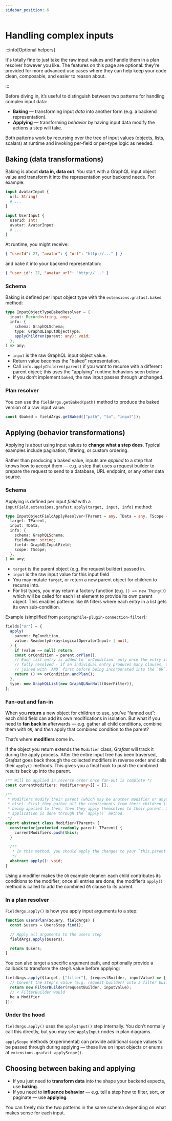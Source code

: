 ```yaml
---
sidebar_position: 6
---
```


# Handling complex inputs

:::info[Optional helpers]

It's totally fine to just take the raw input values and handle them in a plan
resolver however you like. The features on this page are optional: they're
provided for more advanced use cases where they can help keep your code clean,
composable, and easier to reason about.

:::

Before diving in, it’s useful to distinguish between two patterns for handling
complex input data:

- **Baking** — transforming input _data_ into another form (e.g. a backend representation).
- **Applying** — transforming _behavior_ by having input data modify the
  actions a step will take.

Both patterns work by recursing over the tree of input values (objects, lists,
scalars) at runtime and invoking per-field or per-type logic as needed.

## Baking (data transformations)

Baking is about **data in, data out**. You start with a GraphQL input object value and
transform it into the representation your backend needs. For example:

```graphql
input AvatarInput {
  url: String!
  # ...
}

input UserInput {
  userId: Int!
  avatar: AvatarInput
  # ...
}
```

At runtime, you might receive:

```json
{ "userId": 27, "avatar": { "url": "http://..." } }
```

and bake it into your backend representation:

```json
{ "user_id": 27, "avatar_url": "http://..." }
```

### Schema

Baking is defined per input object type with the
`extensions.grafast.baked` method:

```ts
type InputObjectTypeBakedResolver = (
  input: Record<string, any>,
  info: {
    schema: GraphQLSchema;
    type: GraphQLInputObjectType;
    applyChildren(parent: any): void;
  },
) => any;
```

- `input` is the raw GraphQL input object value.
- Return value becomes the "baked" representation.
- Call `info.applyChildren(parent)` if you want to recurse with a different
  parent object; this uses the "applying" runtime behaviors seen below
- If you don’t implement `baked`, the raw input passes through unchanged.

### Plan resolver

You can use the `fieldArgs.getBaked(path)` method to produce the baked version
of a raw input value:

```ts
const $baked = fieldArgs.getBaked(["path", "to", "input"]);
```

## Applying (behavior transformations)

Applying is about using input values to **change what a step does**. Typical
examples include pagination, filtering, or custom ordering.

Rather than producing a baked value, inputs are _applied_ to a step that knows
how to accept them — e.g. a step that uses a request builder to prepare
the request to send to a database, URL endpoint, or any other data source.

### Schema

Applying is defined per input _field_ with a
`inputField.extensions.grafast.apply(target, input, info)` method:

```ts
type InputObjectFieldApplyResolver<TParent = any, TData = any, TScope = any> = (
  target: TParent,
  input: TData,
  info: {
    schema: GraphQLSchema;
    fieldName: string;
    field: GraphQLInputField;
    scope: TScope;
  },
) => any;
```

- `target` is the parent object (e.g. the request builder) passed in.
- `input` is the raw input value for this input field
- You may mutate `target`, or return a new parent object for children to
  recurse into.
- For list types, you may return a factory function (e.g. `() => new Thing()`)
  which will be called for each list element to provide its own parent object.
  This enables patterns like `OR` filters where each entry in a list gets its
  own sub-condition.

Example (simplified from `postgraphile-plugin-connection-filter`):

```ts
fields["or"] = {
  apply(
    parent: PgCondition,
    value: ReadonlyArray<LogicalOperatorInput> | null,
  ) {
    if (value == null) return;
    const orCondition = parent.orPlan();
    // Each list entry is added to `orCondition` only once the entry itself is
    // fully resolved - if an individual entry produces many clauses, they must be
    // joined with `AND` first before being incorporated into the `OR`.
    return () => orCondition.andPlan();
  },
  type: new GraphQLList(new GraphQLNonNull(UserFilter)),
};
```

### Fan-out and fan-in

When you **return** a new object for children to use, you’ve “fanned out”: each
child field can add its own modifications in isolation. But what if you need to
**fan back in** afterwards — e.g. gather all child conditions, combine them with
`OR`, and _then_ apply that combined condition to the parent?

That’s where **modifiers** come in.

If the object you return extends the `Modifier` class, Gra*fast* will track it
during the apply process. After the entire input tree has been traversed,
Gra*fast* goes back through the collected modifiers in reverse order and calls
their `apply()` methods. This gives you a final hook to push the combined
results back up into the parent.

```ts
/** Will be applied in reverse order once fan-out is complete */
const currentModifiers: Modifier<any>[] = [];

/**
 * Modifiers modify their parent (which may be another modifier or anything
 * else). First they gather all the requirements from their children (if any)
 * being applied to them, then they apply themselves to their parent. This
 * application is done through the `apply()` method.
 */
export abstract class Modifier<TParent> {
  constructor(protected readonly parent: TParent) {
    currentModifiers.push(this);
  }

  /**
   * In this method, you should apply the changes to your `this.parent` plan
   */
  abstract apply(): void;
}
```

Using a modifier makes the `OR` example cleaner: each child contributes its
conditions to the modifier; once all entries are done, the modifier’s `apply()`
method is called to add the combined `OR` clause to its parent.

### In a plan resolver

`FieldArgs.apply()` is how you apply input arguments to a step:

```ts
function usersPlan($query, fieldArgs) {
  const $users = UsersStep.find();

  // Apply all arguments to the users step
  fieldArgs.apply($users);

  return $users;
}
```

You can also target a specific argument path, and optionally provide a callback
to transform the step’s value before applying:

```ts
fieldArgs.apply($target, ["filter"], (requestBuilder, inputValue) => {
  // Convert the step’s value (e.g. request builder) into a filter builder object
  return new FilterBuilder(requestBuilder, inputValue);
  // < FilterBuilder would
  be a Modifier
});
```

### Under the hood

`fieldArgs.apply()` uses the `applyInput()` step internally. You don’t normally
call this directly, but you may see `ApplyInput` nodes in plan diagrams.

`applyScope` methods (experimental) can provide additional scope values to be
passed through during applying — these live on input objects or enums at
`extensions.grafast.applyScope()`.

## Choosing between baking and applying

- If you just need to **transform data** into the shape your backend expects,
  use **baking**.
- If you need to **influence behavior** — e.g. tell a step how to filter, sort,
  or paginate — use **applying**.

You can freely mix the two patterns in the same schema depending on what makes
sense for each input.
